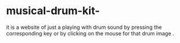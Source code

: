 # musical-drum-kit-
it is  a website of just a playing with drum sound by pressing the corresponding key or by clicking on the mouse for that drum image .
